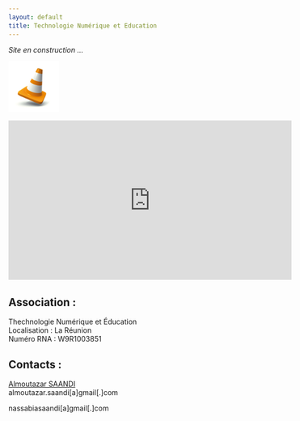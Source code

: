 ```yaml
---
layout: default
title: Technologie Numérique et Education
---
```


_Site en construction ..._ <div style="text-align:left"><img src="local/images/plot.jpg" width="100"></div>

<iframe width="560" height="315" src="https://www.youtube.com/embed/NYQ_1Bn3K4M" frameborder="0" allow="accelerometer; autoplay; encrypted-media; gyroscope; picture-in-picture" allowfullscreen></iframe>

## Association :

Thechnologie Numérique et Éducation<br>
Localisation : La Réunion<br>
Numéro RNA : W9R1003851<br>

## Contacts :

<div class="LI-profile-badge"  data-version="v1" data-size="medium" data-locale="fr_FR" data-type="horizontal" data-theme="dark" data-vanity="almoutazar-saandi-53bb9996"><a class="LI-simple-link" href='https://fr.linkedin.com/in/almoutazar-saandi-53bb9996?trk=profile-badge'>Almoutazar SAANDI</a></div>
almoutazar.saandi[a]gmail[.]com <br>

nassabiasaandi[a]gmail[.]com
